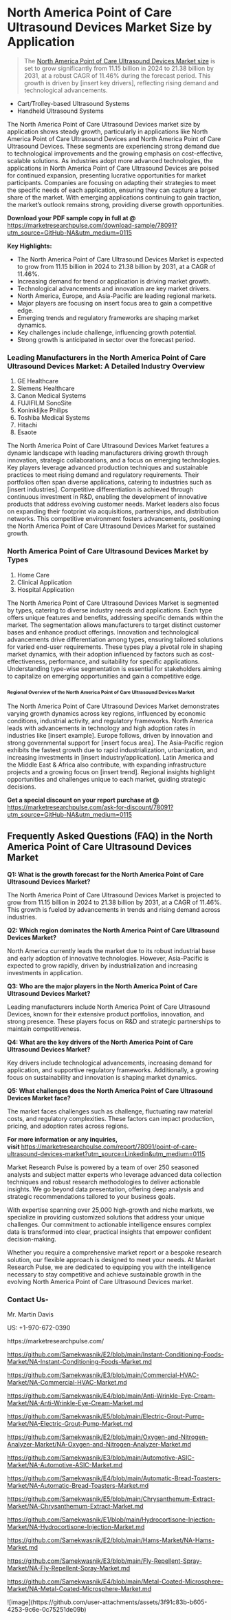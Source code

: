 <h1>North America Point of Care Ultrasound Devices Market&nbsp;Size by Application</h1><blockquote><p>The <a href="https://marketresearchpulse.com/download-sample/78091?utm_source=GitHub-NA&amp;utm_medium=0115">North America Point of Care Ultrasound Devices Market size</a> is set to grow significantly from 11.15 billion in 2024 to 21.38 billion by 2031, at a robust CAGR of 11.46% during the forecast period. This growth is driven by [insert key drivers], reflecting rising demand and technological advancements.</p></blockquote><ul><li>Cart/Trolley-based Ultrasound Systems<li> Handheld Ultrasound Systems</li></ul><p>The North America Point of Care Ultrasound Devices market size by application shows steady growth, particularly in applications like North America Point of Care Ultrasound Devices and North America Point of Care Ultrasound Devices. These segments are experiencing strong demand due to technological improvements and the growing emphasis on cost-effective, scalable solutions. As industries adopt more advanced technologies, the applications in North America Point of Care Ultrasound Devices are poised for continued expansion, presenting lucrative opportunities for market participants. Companies are focusing on adapting their strategies to meet the specific needs of each application, ensuring they can capture a larger share of the market. With emerging applications continuing to gain traction, the market’s outlook remains strong, providing diverse growth opportunities.</p><p><strong>Download your PDF sample copy in full at @ </strong><a href="https://marketresearchpulse.com/download-sample/78091?utm_source=GitHub-NA&amp;utm_medium=0115">https://marketresearchpulse.com/download-sample/78091?utm_source=GitHub-NA&amp;utm_medium=0115</a></p><p><strong>Key Highlights: </strong></p><ul><li>The North America Point of Care Ultrasound Devices Market is expected to grow from 11.15 billion in 2024 to 21.38 billion by 2031, at a CAGR of 11.46%.</li><li>Increasing demand for trend or application is driving market growth.</li><li>Technological advancements and innovation are key market drivers.</li><li>North America, Europe, and Asia-Pacific are leading regional markets.</li><li>Major players are focusing on insert focus area to gain a competitive edge.</li><li>Emerging trends and regulatory frameworks are shaping market dynamics.</li><li>Key challenges include challenge, influencing growth potential.</li><li>Strong growth is anticipated in sector over the forecast period.</li></ul><h3>Leading Manufacturers in the North America Point of Care Ultrasound Devices Market: A Detailed Industry Overview</h3><ol><li>GE Healthcare</li><li>Siemens Healthcare</li><li>Canon Medical Systems</li><li>FUJIFILM SonoSite</li><li>Koninklijke Philips</li><li>Toshiba Medical Systems</li><li>Hitachi</li><li>Esaote</li></ol><div class="flex max-w-full flex-col flex-grow"><div class="min-h-8 text-message flex w-full flex-col items-end gap-2 whitespace-normal break-words [.text-message+&amp;]:mt-5" dir="auto" data-message-author-role="assistant" data-message-id="fd8432e4-4910-450d-b182-61b7bfb0a01f" data-message-model-slug="gpt-4o"><div class="flex w-full flex-col gap-1 empty:hidden first:pt-[3px]"><div class="markdown prose w-full break-words dark:prose-invert light"><p>The North America Point of Care Ultrasound Devices Market features a dynamic landscape with leading manufacturers driving growth through innovation, strategic collaborations, and a focus on emerging technologies. Key players leverage advanced production techniques and sustainable practices to meet rising demand and regulatory requirements. Their portfolios often span diverse applications, catering to industries such as [insert industries]. Competitive differentiation is achieved through continuous investment in R&amp;D, enabling the development of innovative products that address evolving customer needs. Market leaders also focus on expanding their footprint via acquisitions, partnerships, and distribution networks. This competitive environment fosters advancements, positioning the North America Point of Care Ultrasound Devices Market for sustained growth.</p></div></div></div></div><h3>North America Point of Care Ultrasound Devices Market by Types</h3><ol><li>Home Care<li> Clinical Application<li> Hospital Application</li></ol><div class="flex max-w-full flex-col flex-grow"><div class="min-h-8 text-message flex w-full flex-col items-end gap-2 whitespace-normal break-words [.text-message+&amp;]:mt-5" dir="auto" data-message-author-role="assistant" data-message-id="084470be-0bb7-4664-bddf-5156b4f41249" data-message-model-slug="gpt-4o-mini"><div class="flex w-full flex-col gap-1 empty:hidden first:pt-[3px]"><div class="markdown prose w-full break-words dark:prose-invert light"><p>The North America Point of Care Ultrasound Devices Market is segmented by types, catering to diverse industry needs and applications. Each type offers unique features and benefits, addressing specific demands within the market. The segmentation allows manufacturers to target distinct customer bases and enhance product offerings. Innovation and technological advancements drive differentiation among types, ensuring tailored solutions for varied end-user requirements. These types play a pivotal role in shaping market dynamics, with their adoption influenced by factors such as cost-effectiveness, performance, and suitability for specific applications. Understanding type-wise segmentation is essential for stakeholders aiming to capitalize on emerging opportunities and gain a competitive edge.</p></div></div></div></div><h3><span style="font-size: 11px;">Regional Overview of the North America Point of Care Ultrasound Devices Market</span></h3><div class="flex max-w-full flex-col flex-grow"><div class="min-h-8 text-message flex w-full flex-col items-end gap-2 whitespace-normal break-words [.text-message+&amp;]:mt-5" dir="auto" data-message-author-role="assistant" data-message-id="e9038762-ce64-4e30-91c9-9bd413514231" data-message-model-slug="gpt-4o-mini"><div class="flex w-full flex-col gap-1 empty:hidden first:pt-[3px]"><div class="markdown prose w-full break-words dark:prose-invert light"><p>The North America Point of Care Ultrasound Devices Market demonstrates varying growth dynamics across key regions, influenced by economic conditions, industrial activity, and regulatory frameworks. North America leads with advancements in technology and high adoption rates in industries like [insert example]. Europe follows, driven by innovation and strong governmental support for [insert focus area]. The Asia-Pacific region exhibits the fastest growth due to rapid industrialization, urbanization, and increasing investments in [insert industry/application]. Latin America and the Middle East &amp; Africa also contribute, with expanding infrastructure projects and a growing focus on [insert trend]. Regional insights highlight opportunities and challenges unique to each market, guiding strategic decisions.</p></div></div></div></div><p><strong>Get a special discount on your report purchase at @ </strong><a href="https://marketresearchpulse.com/ask-for-discount/78091?utm_source=GitHub-NA&amp;utm_medium=0115">https://marketresearchpulse.com/ask-for-discount/78091?utm_source=GitHub-NA&amp;utm_medium=0115</a></p><h2>Frequently Asked Questions (FAQ) in the North America Point of Care Ultrasound Devices Market</h2><p><strong>Q1: What is the growth forecast for the North America Point of Care Ultrasound Devices Market?</strong></p><p>The North America Point of Care Ultrasound Devices Market is projected to grow from 11.15 billion in 2024 to 21.38 billion by 2031, at a CAGR of 11.46%. This growth is fueled by advancements in trends and rising demand across industries.</p><p><strong>Q2: Which region dominates the North America Point of Care Ultrasound Devices Market?</strong></p><p>North America currently leads the market due to its robust industrial base and early adoption of innovative technologies. However, Asia-Pacific is expected to grow rapidly, driven by industrialization and increasing investments in application.</p><p><strong>Q3: Who are the major players in the North America Point of Care Ultrasound Devices Market?</strong></p><p>Leading manufacturers include North America Point of Care Ultrasound Devices, known for their extensive product portfolios, innovation, and strong presence. These players focus on R&amp;D and strategic partnerships to maintain competitiveness.</p><p><strong>Q4: What are the key drivers of the North America Point of Care Ultrasound Devices Market?</strong></p><p>Key drivers include technological advancements, increasing demand for application, and supportive regulatory frameworks. Additionally, a growing focus on sustainability and innovation is shaping market dynamics.</p><p><strong>Q5: What challenges does the North America Point of Care Ultrasound Devices Market face?</strong></p><p>The market faces challenges such as challenge, fluctuating raw material costs, and regulatory complexities. These factors can impact production, pricing, and adoption rates across regions.</p><p><strong>For more information or any inquiries, visit&nbsp;</strong><a href="https://marketresearchpulse.com/report/78091/point-of-care-ultrasound-devices-market?utm_source=Linkedin&utm_medium=0115">https://marketresearchpulse.com/report/78091/point-of-care-ultrasound-devices-market?utm_source=Linkedin&utm_medium=0115</a></p><p>Market Research Pulse is powered by a team of over 250 seasoned analysts and subject matter experts who leverage advanced data collection techniques and robust research methodologies to deliver actionable insights. We go beyond data presentation, offering deep analysis and strategic recommendations tailored to your business goals.</p><p>With expertise spanning over 25,000 high-growth and niche markets, we specialize in providing customized solutions that address your unique challenges. Our commitment to actionable intelligence ensures complex data is transformed into clear, practical insights that empower confident decision-making.</p><p>Whether you require a comprehensive market report or a bespoke research solution, our flexible approach is designed to meet your needs. At Market Research Pulse, we are dedicated to equipping you with the intelligence necessary to stay competitive and achieve sustainable growth in the evolving North America Point of Care Ultrasound Devices market.</p><h3><strong>Contact Us-</strong></h3><p>Mr. Martin Davis</p><p>US: +1-970-672-0390</p><p>https://marketresearchpulse.com/</p><p><a href="https://github.com/Samekwasnik/E2/blob/main/Instant-Conditioning-Foods-Market/NA-Instant-Conditioning-Foods-Market.md">https://github.com/Samekwasnik/E2/blob/main/Instant-Conditioning-Foods-Market/NA-Instant-Conditioning-Foods-Market.md</a></p><p><a href="https://github.com/Samekwasnik/E3/blob/main/Commercial-HVAC-Market/NA-Commercial-HVAC-Market.md">https://github.com/Samekwasnik/E3/blob/main/Commercial-HVAC-Market/NA-Commercial-HVAC-Market.md</a></p><p><a href="https://github.com/Samekwasnik/E4/blob/main/Anti-Wrinkle-Eye-Cream-Market/NA-Anti-Wrinkle-Eye-Cream-Market.md">https://github.com/Samekwasnik/E4/blob/main/Anti-Wrinkle-Eye-Cream-Market/NA-Anti-Wrinkle-Eye-Cream-Market.md</a></p><p><a href="https://github.com/Samekwasnik/E5/blob/main/Electric-Grout-Pump-Market/NA-Electric-Grout-Pump-Market.md">https://github.com/Samekwasnik/E5/blob/main/Electric-Grout-Pump-Market/NA-Electric-Grout-Pump-Market.md</a></p><p><a href="https://github.com/Samekwasnik/E2/blob/main/Oxygen-and-Nitrogen-Analyzer-Market/NA-Oxygen-and-Nitrogen-Analyzer-Market.md">https://github.com/Samekwasnik/E2/blob/main/Oxygen-and-Nitrogen-Analyzer-Market/NA-Oxygen-and-Nitrogen-Analyzer-Market.md</a></p><p><a href="https://github.com/Samekwasnik/E3/blob/main/Automotive-ASIC-Market/NA-Automotive-ASIC-Market.md">https://github.com/Samekwasnik/E3/blob/main/Automotive-ASIC-Market/NA-Automotive-ASIC-Market.md</a></p><p><a href="https://github.com/Samekwasnik/E4/blob/main/Automatic-Bread-Toasters-Market/NA-Automatic-Bread-Toasters-Market.md">https://github.com/Samekwasnik/E4/blob/main/Automatic-Bread-Toasters-Market/NA-Automatic-Bread-Toasters-Market.md</a></p><p><a href="https://github.com/Samekwasnik/E5/blob/main/Chrysanthemum-Extract-Market/NA-Chrysanthemum-Extract-Market.md">https://github.com/Samekwasnik/E5/blob/main/Chrysanthemum-Extract-Market/NA-Chrysanthemum-Extract-Market.md</a></p><p><a href="https://github.com/Samekwasnik/E1/blob/main/Hydrocortisone-Injection-Market/NA-Hydrocortisone-Injection-Market.md">https://github.com/Samekwasnik/E1/blob/main/Hydrocortisone-Injection-Market/NA-Hydrocortisone-Injection-Market.md</a></p><p><a href="https://github.com/Samekwasnik/E2/blob/main/Hams-Market/NA-Hams-Market.md">https://github.com/Samekwasnik/E2/blob/main/Hams-Market/NA-Hams-Market.md</a></p><p><a href="https://github.com/Samekwasnik/E3/blob/main/Fly-Repellent-Spray-Market/NA-Fly-Repellent-Spray-Market.md">https://github.com/Samekwasnik/E3/blob/main/Fly-Repellent-Spray-Market/NA-Fly-Repellent-Spray-Market.md</a></p><p><a href="https://github.com/Samekwasnik/E4/blob/main/Metal-Coated-Microsphere-Market/NA-Metal-Coated-Microsphere-Market.md">https://github.com/Samekwasnik/E4/blob/main/Metal-Coated-Microsphere-Market/NA-Metal-Coated-Microsphere-Market.md</a></p>
![image](https://github.com/user-attachments/assets/3f91c83b-b605-4253-9c6e-0c75251de09b)
